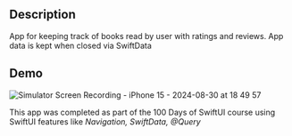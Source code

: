## Description
App for keeping track of books read by user with ratings and reviews. App data is kept when closed via SwiftData 

## Demo
![Simulator Screen Recording - iPhone 15 - 2024-08-30 at 18 49 57](https://github.com/user-attachments/assets/1f9e46d5-2994-4150-a147-708b664411ef)


This app was completed as part of the 100 Days of SwiftUI course using SwiftUI features like _Navigation, SwiftData, @Query_
